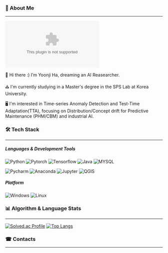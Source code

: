 ### 📍 About Me
---
[![hits](https://myhits.vercel.app/api/hit/https%3A%2F%2Fdeku.posstree.com?color=blue&label=hits&size=small)](https://myhits.vercel.app)

👋 Hi there :) I’m Yoonji Ha, dreaming an AI Reasearcher.

⛪ I'm currently studying in a Master's degree in the SPS Lab at Korea University.

🖥 I'm interested in Time-series Anomaly Detection and Test-Time Adaptation(TTA), focusing on Distribution/Concept drift for Predictive Maintenance (PHM/CBM) and industrial AI.



### 🛠 Tech Stack
---
##### Languages & Development Tools
![Python](https://img.shields.io/badge/Python-3776AB?style=flat&logo=Python&logoColor=white)
![Pytorch](https://img.shields.io/badge/Pytorch-EE4C2C?style=flat&logo=Pytorch&logoColor=white)
![Tensorflow](https://img.shields.io/badge/Tensorflow-FF6F00?style=flat&logo=Tensorflow&logoColor=white)
![Java](https://img.shields.io/badge/Java-F7DF1E?style=flat&logo=Java&logoColor=white)
![MYSQL](https://img.shields.io/badge/MYSQL-4479A1?style=flat&logo=MYSQL&logoColor=white)

![Pycharm](https://img.shields.io/badge/Pycharm-000000?style=flat&logo=Pycharm&logoColor=white)
![Anaconda](https://img.shields.io/badge/Anaconda-44A833?style=flat&logo=Anaconda&logoColor=white)
![Jupyter](https://img.shields.io/badge/Jupyter-F37626?style=flat&logo=Jupyter&logoColor=white)
![QGIS](https://img.shields.io/badge/QGIS-589632?style=flat&logo=QGIS&logoColor=white)

##### Platform
![Windows](https://img.shields.io/badge/Windows-80B3FF?style=flat&logo=gitforwindows&logoColor=white)
![Linux](https://img.shields.io/badge/Linux-FCC624?style=flat&logo=Linux&logoColor=white)




### 📊 Algorithm & Language Stats
---
[![Solved.ac Profile](http://mazassumnida.wtf/api/v2/generate_badge?boj=wnzk99)](https://solved.ac/wnzk99/)
[![Top Langs](https://github-readme-stats.vercel.app/api/top-langs/?username=Hayoonji&layout=compact)](https://github.com/here/github-readme-stats)



### ☎ Contacts
---

